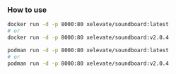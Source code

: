 ### How to use

```bash
docker run -d -p 8000:80 xelevate/soundboard:latest
# or
docker run -d -p 8000:80 xelevate/soundboard:v2.0.4
```

```bash
podman run -d -p 8000:80 xelevate/soundboard:latest
# or
podman run -d -p 8000:80 xelevate/soundboard:v2.0.4
```
